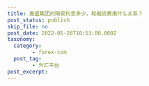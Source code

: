 ```yaml
---
title: 嘉盛集团的隔夜利息多少，和融资费用什么关系？
post_status: publish
skip_file: no
post_date: 2022-05-26T10:53:00.000Z
taxonomy:
  category:
        - forex-com
  post_tag:
        - 外汇平台
post_excerpt: 
---
```

